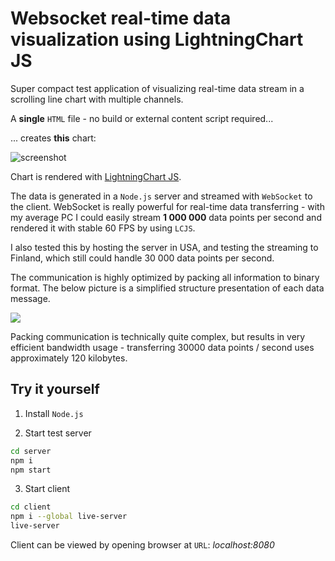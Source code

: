 # Websocket real-time data visualization using LightningChart JS

Super compact test application of visualizing real-time data stream in a scrolling line chart with multiple channels.

A **single** `HTML` file - no build or external content script required...

... creates **this** chart:

![screenshot](capture.PNG "Chart")

Chart is rendered with [LightningChart JS](https://www.arction.com/lightningchart-js/).

The data is generated in a `Node.js` server and streamed with `WebSocket` to the client. WebSocket is really powerful for real-time data transferring - with my average PC I could easily stream **1 000 000** data points per second and rendered it with stable 60 FPS by using `LCJS`.

I also tested this by hosting the server in USA, and testing the streaming to Finland, which still could handle 30 000 data points per second.

The communication is highly optimized by packing all information to binary format. The below picture is a simplified structure presentation of each data message.

![](data-packet.png)

Packing communication is technically quite complex, but results in very efficient bandwidth usage - transferring 30000 data points / second uses approximately 120 kilobytes.

## Try it yourself

1. Install `Node.js`

2. Start test server

```bash
cd server
npm i
npm start
```

3. Start client

```bash
cd client
npm i --global live-server
live-server
```

Client can be viewed by opening browser at `URL`: _localhost:8080_

